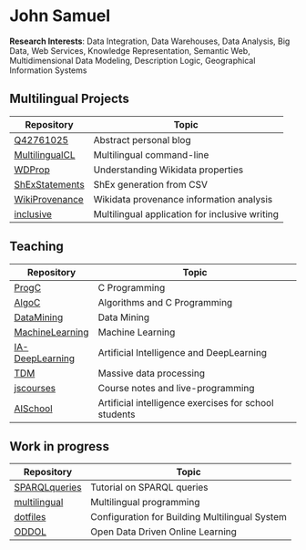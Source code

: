# John Samuel


**Research Interests**: Data Integration, Data Warehouses, Data Analysis, Big Data, Web Services, Knowledge Representation, 
Semantic Web, Multidimensional Data Modeling, Description Logic, Geographical Information Systems

## Multilingual Projects 
Repository | Topic
-|-
[Q42761025](https://github.com/johnsamuelwrites/Q42761025) | Abstract personal blog
[MultilingualCL](https://github.com/johnsamuelwrites/MultilingualCL) | Multilingual command-line
[WDProp](https://github.com/johnsamuelwrites/wdprop) | Understanding Wikidata properties
[ShExStatements](https://github.com/johnsamuelwrites/ShExStatements) | ShEx generation from CSV
[WikiProvenance](https://github.com/johnsamuelwrites/WikiProvenance) | Wikidata provenance information analysis
[inclusive](https://github.com/johnsamuelwrites/inclusive) | Multilingual application for inclusive writing 

## Teaching
Repository | Topic
-|-
[ProgC](https://github.com/johnsamuelwrites/ProgC) | C Programming
[AlgoC](https://github.com/johnsamuelwrites/AlgoC) | Algorithms and C Programming
[DataMining](https://github.com/johnsamuelwrites/DataMining) | Data Mining
[MachineLearning](https://github.com/johnsamuelwrites/MachineLearning) | Machine Learning
[IA-DeepLearning](https://github.com/johnsamuelwrites/IA-DeepLearning) | Artificial Intelligence and DeepLearning
[TDM](https://github.com/johnsamuelwrites/TDM) | Massive data processing 
[jscourses](https://github.com/johnsamuelwrites/jscourses) | Course notes and live-programming
[AISchool](https://github.com/johnsamuelwrites/AISchool) | Artificial intelligence exercises for school students

## Work in progress
Repository | Topic
-|-
[SPARQLqueries](https://github.com/johnsamuelwrites/SPARQLqueries) | Tutorial on SPARQL queries
[multilingual](https://github.com/johnsamuelwrites/multilingual) | Multilingual programming
[dotfiles](https://github.com/johnsamuelwrites/dotfiles) | Configuration for Building Multilingual System 
[ODDOL](https://github.com/johnsamuelwrites/ODDOL) | Open Data Driven Online Learning
